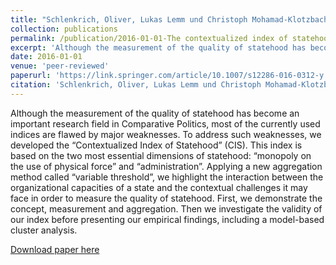 ```yaml
---
title: "Schlenkrich, Oliver, Lukas Lemm und Christoph Mohamad-Klotzbach. 2016. The contextualized index of statehood (CIS): assessing the interaction between contextual challenges and the organizational capacities of states. Zeitschrift für Vergleichende Politikwissenschaft 10 (3-4): 241-272."
collection: publications
permalink: /publication/2016-01-01-The contextualized index of statehood (CIS)
excerpt: 'Although the measurement of the quality of statehood has become an important research field in Comparative Politics, most of the currently used indices are flawed by major weaknesses. To address such weaknesses, we developed the “Contextualized Index of Statehood” (CIS). This index is based on the two most essential dimensions of statehood: “monopoly on the use of physical force” and “administration”. Applying a new aggregation method called “variable threshold”, we highlight the interaction between the organizational capacities of a state and the contextual challenges it may face in order to measure the quality of statehood. First, we demonstrate the concept, measurement and aggregation. Then we investigate the validity of our index before presenting our empirical findings, including a model-based cluster analysis.'
date: 2016-01-01
venue: 'peer-reviewed'
paperurl: 'https://link.springer.com/article/10.1007/s12286-016-0312-y'
citation: 'Schlenkrich, Oliver, Lukas Lemm und Christoph Mohamad-Klotzbach. 2016. The contextualized index of statehood (CIS): assessing the interaction between contextual challenges and the organizational capacities of states. Zeitschrift für Vergleichende Politikwissenschaft 10 (3-4): 241-272.'
---
```


Although the measurement of the quality of statehood has become an important research field in Comparative Politics, most of the currently used indices are flawed by major weaknesses. To address such weaknesses, we developed the “Contextualized Index of Statehood” (CIS). This index is based on the two most essential dimensions of statehood: “monopoly on the use of physical force” and “administration”. Applying a new aggregation method called “variable threshold”, we highlight the interaction between the organizational capacities of a state and the contextual challenges it may face in order to measure the quality of statehood. First, we demonstrate the concept, measurement and aggregation. Then we investigate the validity of our index before presenting our empirical findings, including a model-based cluster analysis.

[Download paper here](https://link.springer.com/article/10.1007/s12286-016-0312-y)
